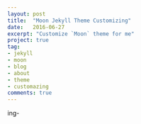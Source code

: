 ```yaml
---
layout: post
title:  "Moon Jekyll Theme Customizing"
date:   2016-06-27
excerpt: "Customize `Moon` theme for me"
project: true
tag:
- jekyll 
- moon
- blog
- about
- theme
- customazing
comments: true
---
```


ing-
